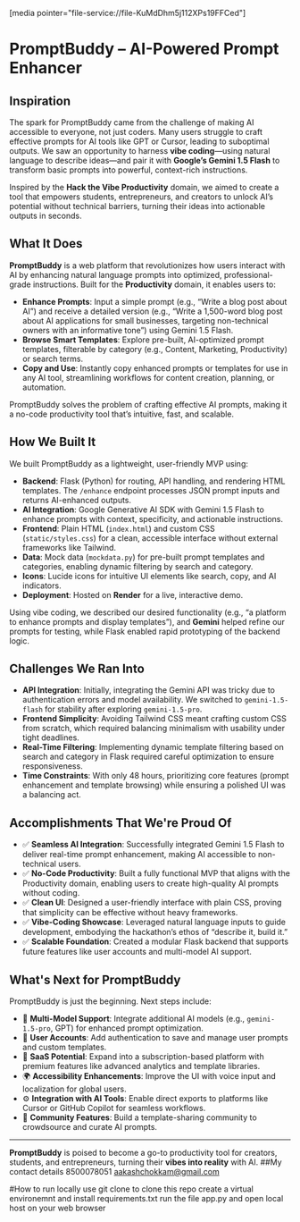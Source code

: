 [media pointer="file-service://file-KuMdDhm5j112XPs19FFCed"]
# PromptBuddy – AI-Powered Prompt Enhancer

## Inspiration

The spark for PromptBuddy came from the challenge of making AI accessible to everyone, not just coders. Many users struggle to craft effective prompts for AI tools like GPT or Cursor, leading to suboptimal outputs. We saw an opportunity to harness **vibe coding**—using natural language to describe ideas—and pair it with **Google’s Gemini 1.5 Flash** to transform basic prompts into powerful, context-rich instructions.

Inspired by the **Hack the Vibe Productivity** domain, we aimed to create a tool that empowers students, entrepreneurs, and creators to unlock AI’s potential without technical barriers, turning their ideas into actionable outputs in seconds.

## What It Does

**PromptBuddy** is a web platform that revolutionizes how users interact with AI by enhancing natural language prompts into optimized, professional-grade instructions. Built for the **Productivity** domain, it enables users to:

- **Enhance Prompts**: Input a simple prompt (e.g., “Write a blog post about AI”) and receive a detailed version (e.g., “Write a 1,500-word blog post about AI applications for small businesses, targeting non-technical owners with an informative tone”) using Gemini 1.5 Flash.
- **Browse Smart Templates**: Explore pre-built, AI-optimized prompt templates, filterable by category (e.g., Content, Marketing, Productivity) or search terms.
- **Copy and Use**: Instantly copy enhanced prompts or templates for use in any AI tool, streamlining workflows for content creation, planning, or automation.

PromptBuddy solves the problem of crafting effective AI prompts, making it a no-code productivity tool that’s intuitive, fast, and scalable.

## How We Built It

We built PromptBuddy as a lightweight, user-friendly MVP using:

- **Backend**: Flask (Python) for routing, API handling, and rendering HTML templates. The `/enhance` endpoint processes JSON prompt inputs and returns AI-enhanced outputs.
- **AI Integration**: Google Generative AI SDK with Gemini 1.5 Flash to enhance prompts with context, specificity, and actionable instructions.
- **Frontend**: Plain HTML (`index.html`) and custom CSS (`static/styles.css`) for a clean, accessible interface without external frameworks like Tailwind.
- **Data**: Mock data (`mockdata.py`) for pre-built prompt templates and categories, enabling dynamic filtering by search and category.
- **Icons**: Lucide icons for intuitive UI elements like search, copy, and AI indicators.
- **Deployment**: Hosted on **Render** for a live, interactive demo.

Using vibe coding, we described our desired functionality (e.g., “a platform to enhance prompts and display templates”), and **Gemini** helped refine our prompts for testing, while Flask enabled rapid prototyping of the backend logic.

## Challenges We Ran Into

- **API Integration**: Initially, integrating the Gemini API was tricky due to authentication errors and model availability. We switched to `gemini-1.5-flash` for stability after exploring `gemini-1.5-pro`.
- **Frontend Simplicity**: Avoiding Tailwind CSS meant crafting custom CSS from scratch, which required balancing minimalism with usability under tight deadlines.
- **Real-Time Filtering**: Implementing dynamic template filtering based on search and category in Flask required careful optimization to ensure responsiveness.
- **Time Constraints**: With only 48 hours, prioritizing core features (prompt enhancement and template browsing) while ensuring a polished UI was a balancing act.

## Accomplishments That We're Proud Of

- ✅ **Seamless AI Integration**: Successfully integrated Gemini 1.5 Flash to deliver real-time prompt enhancement, making AI accessible to non-technical users.
- ✅ **No-Code Productivity**: Built a fully functional MVP that aligns with the Productivity domain, enabling users to create high-quality AI prompts without coding.
- ✅ **Clean UI**: Designed a user-friendly interface with plain CSS, proving that simplicity can be effective without heavy frameworks.
- ✅ **Vibe-Coding Showcase**: Leveraged natural language inputs to guide development, embodying the hackathon’s ethos of “describe it, build it.”
- ✅ **Scalable Foundation**: Created a modular Flask backend that supports future features like user accounts and multi-model AI support.

## What's Next for PromptBuddy

PromptBuddy is just the beginning. Next steps include:

- 🔁 **Multi-Model Support**: Integrate additional AI models (e.g., `gemini-1.5-pro`, GPT) for enhanced prompt optimization.
- 🔐 **User Accounts**: Add authentication to save and manage user prompts and custom templates.
- 💼 **SaaS Potential**: Expand into a subscription-based platform with premium features like advanced analytics and template libraries.
- 🌍 **Accessibility Enhancements**: Improve the UI with voice input and localization for global users.
- ⚙️ **Integration with AI Tools**: Enable direct exports to platforms like Cursor or GitHub Copilot for seamless workflows.
- 👥 **Community Features**: Build a template-sharing community to crowdsource and curate AI prompts.

---

**PromptBuddy** is poised to become a go-to productivity tool for creators, students, and entrepreneurs, turning their **vibes into reality** with AI.
##My contact details
8500078051
aakashchokkam@gmail.com



#How to run locally
use git clone to clone this repo
create a virtual environemnt and install requirements.txt
run the file app.py
and open local host on your web browser
